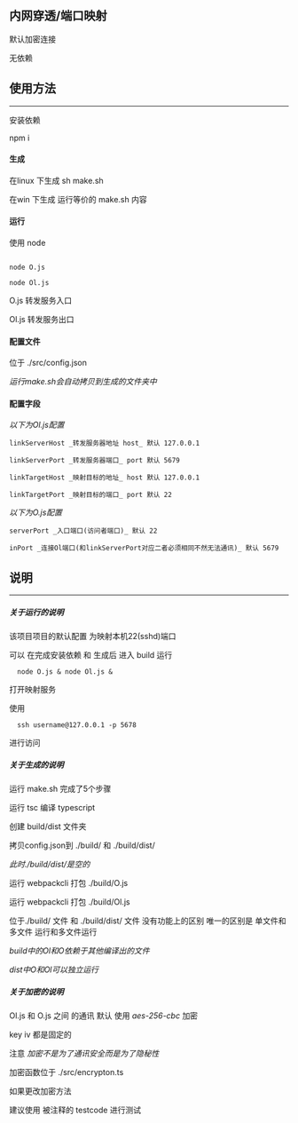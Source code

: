 ## 内网穿透/端口映射

默认加密连接

无依赖




## 使用方法

___

安装依赖

npm i 

#### 生成

在linux 下生成 sh make.sh

在win    下生成 运行等价的 make.sh 内容

#### 运行

使用 node 
```

node O.js

node Ol.js

```

O.js 转发服务入口

Ol.js 转发服务出口

#### 配置文件

位于 ./src/config.json

_运行make.sh会自动拷贝到生成的文件夹中_

#### 配置字段

_以下为Ol.js配置_
```
linkServerHost _转发服务器地址 host_ 默认 127.0.0.1

linkServerPort _转发服务器端口_ port 默认 5679

linkTargetHost _映射目标的地址_ host 默认 127.0.0.1

linkTargetPort _映射目标的端口_ port 默认 22
```

_以下为O.js配置_

```
serverPort _入口端口(访问者端口)_ 默认 22 

inPort _连接Ol端口(和linkServerPort对应二者必须相同不然无法通讯)_ 默认 5679
```

## 说明 

___

##### 关于运行的说明 


  该项目项目的默认配置 为映射本机22(sshd)端口

  可以 在完成安装依赖 和 生成后 进入 build 运行 
  ```
    node O.js & node Ol.js & 
  ```
  打开映射服务

  使用
  ```
    ssh username@127.0.0.1 -p 5678
  ```
  进行访问

##### 关于生成的说明

  运行 make.sh 完成了5个步骤

  运行 tsc 编译 typescript

  创建 build/dist 文件夹

  拷贝config.json到 ./build/ 和 ./build/dist/

  _此时./build/dist/是空的_

  运行 webpackcli 打包 ./build/O.js

  运行 webpackcli 打包 ./build/Ol.js

  位于./build/ 文件 和 ./build/dist/ 文件 没有功能上的区别 唯一的区别是 单文件和多文件 运行和多文件运行

  _build中的Ol和O依赖于其他编译出的文件_

  _dist中O和Ol可以独立运行_

##### 关于加密的说明

  Ol.js 和 O.js 之间 的通讯 默认 使用 *aes-256-cbc* 加密

  key iv 都是固定的 

  注意 *加密不是为了通讯安全而是为了隐秘性*

  加密函数位于 ./src/encrypton.ts

  如果更改加密方法

  建议使用 被注释的 testcode 进行测试
